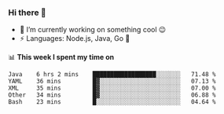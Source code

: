 ### Hi there 👋

<!--
**nodejh/nodejh** is a ✨ _special_ ✨ repository because its `README.md` (this file) appears on your GitHub profile.

Here are some ideas to get you started:

- 🔭 I’m currently working on ...
- 🌱 I’m currently learning ...
- 👯 I’m looking to collaborate on ...
- 🤔 I’m looking for help with ...
- 💬 Ask me about ...
- 📫 How to reach me: ...
- 😄 Pronouns: ...
- ⚡ Fun fact: ...
-->

- 🔭 I’m currently working on something cool :wink:
- ⚡ Languages: Node.js, Java, Go :thought_balloon:

📊 **This week I spent my time on**

<!--START_SECTION:waka-->
```text
Java    6 hrs 2 mins    ██████████████████░░░░░░░   71.48 % 
YAML    36 mins         █▓░░░░░░░░░░░░░░░░░░░░░░░   07.13 % 
XML     35 mins         █▓░░░░░░░░░░░░░░░░░░░░░░░   07.00 % 
Other   34 mins         █▓░░░░░░░░░░░░░░░░░░░░░░░   06.88 % 
Bash    23 mins         █░░░░░░░░░░░░░░░░░░░░░░░░   04.64 % 
```
<!--END_SECTION:waka-->


<!--
:traffic_light: **Visitors**

![visitors](https://visitor-badge.glitch.me/badge?page_id=nodejh.nodejh)
-->
